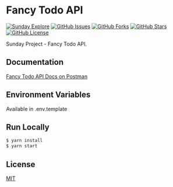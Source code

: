# Fancy Todo API

[![Sunday Explore](https://circleci.com/gh/sundayexplore/fancy-todo-api.svg?style=svg)](https://github.com/sundayexplore/fancy-todo-api)
[![GitHub Issues](https://img.shields.io/github/issues/sundayexplore/fancy-todo-api?style=flat)](https://github.com/sundayexplore/fancy-todo-api/issues)
[![GitHub Forks](https://img.shields.io/github/forks/sundayexplore/fancy-todo-api?style=flat)](https://github.com/sundayexplore/fancy-todo-api/network)
[![GitHub Stars](https://img.shields.io/github/stars/sundayexplore/fancy-todo-api?style=flat)](https://github.com/sundayexplore/fancy-todo-api/stargazers)
[![GitHub License](https://img.shields.io/github/license/sundayexplore/fancy-todo-api?style=flat)](https://github.com/sundayexplore/fancy-todo-api/blob/master/LICENSE)

Sunday Project - Fancy Todo API.

## Documentation

[Fancy Todo API Docs on Postman](https://documenter.getpostman.com/view/8807216/Szf52okU)

## Environment Variables

Available in .env.template

## Run Locally

```bash
$ yarn install
$ yarn start
```

## License

[MIT](LICENSE)

